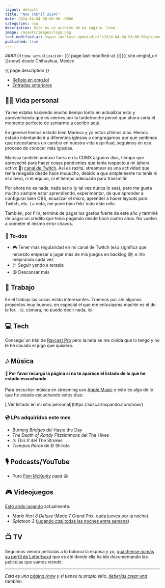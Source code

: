 ```yaml
---
layout: default
title: "Now (Abril 2024)"
date: 2024-04-04 08:00:00 -0600
categories: now
description: Este es un archivo de mi página `/now`.
image: /assets/images/logo.png
last-modified-at: <span id="last-updated-at">2024-04-04 08:00:00</span>
published: true
---
```


<div class="card last-updated my-3 text-center">
<div class="card-body rounded">
#### <code>Última actualización:</code> [{{ page.last-modified-at }}]({{ site.omglol_url }}/now) desde Chihuahua, México
</div>
</div>

<p class="text-center">{{ page.description }}</p>

<div class="text-center">
<ul class="list-inline">
<li class="list-inline-item">
<a class="btn btn-primary btn-sm" href="{{ site.omglol_url }}/now" rel="alternate">
<i class="fa-solid fa-heart"></i> Reflejo en omg.lol
</a>
</li>
<li class="list-inline-item">
<a class="btn btn-primary btn-sm" href="{{ site.url }}/category/now/">
<i class="fa-solid fa-list-ul"></i> Entradas anteriores
</a>
</li>
</ul>
</div>

## 👦🏻 Vida personal
Ya me estaba haciendo mucho tiempo tonto en actualizar esto y aprovechando que es viernes por la tarde/noche pensé que ahora sería el momento perfecto de sentarme a escribir aquí.

En general hemos estado bien Marissa y yo estos últimos días. Hemos estado intentando ir a diferentes iglesias a congregarnos por que sentimos que necesitamos un cambio en nuestra vida espiritual, seguimos en ese proceso de conocer más iglesias.

Marissa también anduvo fuera en la CDMX algunos días, tiempo que aproveché para hacer cosas pendientes que tenía respecto a mi (ahora activo 🥳) [canal de Twitch](https://mijo.url.lol/twitch). Así es razita, streamear es una actividad que tenía relegada desde hace muuucho, debido a que simplemente no tenía ni el dinero, ni el equipo, ni el tiempo adecuado para transmitir.

Por ahora no es nada, nada serio (y tal vez nunca lo sea), pero me gusta mucho siempre estar aprendiendo, experimentar, de que aprender a configurar bien OBS, ecualizar el micro, aprender a hacer layouts para Twitch, etc. La neta, me pone bien feliz todo este rollo.

También, por fiiin, terminé de pagar los gastos fuerte de este año y terminé de pagar un crédito que tenía pagando desde hace cuatro años. No vuelvo a cometer el mismo error chavos.

### 📝 To-dos
- 🎮 Tener más regularidad en mi canal de Twitch (eso significa que necesito empezar a jugar más de mis juegos en backlog 😅) e irlo mejorando cada vez
- 🩺 Seguir yendo a terapia
- 😪 Descansar más

## 💼 Trabajo
En el trabajo las cosas están interesantes. Traemos por ahí algunos proyectos muy buenos, en especial el que me entusiasma machín es el de la fer... 🤐, cámara, no puedo decir nada, lol.

## 💻 Tech
Conseguí un trial de [Raycast Pro](https://www.raycast.com/pro) pero la neta se me olvida que lo tengo y no le he sacado el jugo que quisiera.

## 🎶 Música
#### 🔄 Por favor recarga la página si no te aparece el listado de lo que he estado escuchando
Para escuchar música en streaming uso [Apple Music](https://music.apple.com/profile/luiscarlospando) y esto es algo de lo que he estado escuchando estos días:

<ul id="lastfm-top-artists"></ul>

<span class="omg-lol-now-page-element">
[<i class="fa-solid fa-up-right-from-square"></i> Ver listado en mi sitio personal](https://luiscarlospando.com/now/)
</span>

### 💿 LPs adquiridos este mes
- *Burning Bridges* del Haste the Day
- *The Death of Randy Fitzsimmons* del The Hives
- *Is This It* del The Strokes
- *Tiempos Raros* de El Shirota

## 🎙 Podcasts/YouTube
- Puro [Finn McKenty](https://www.youtube.com/@FinnMckentyPRMBA) papá 😆

## 🎮 Videojuegos
[Esto ando jugando](https://luiscarlospando.com/games) actualmente:

- *Mario Kart 8 Deluxe* ([Mode 7 Grand Prix](https://luiscarlospando.com/games/mario-kart/), cada jueves por la noche)
- *Splatoon 3* ([jugando *casi* todas las noches entre semana](https://luiscarlospando.com/games/splatoon/))

## 📺 TV
Seguimos viendo películas a lo baboso la esposa y yo, [guáchense nomás su perfil de Letterboxd](https://letterboxd.com/primitivegirl/films/diary/) que es ahí donde ella ha ido documentando las películas que vamos viendo.

---

*Esta es una [página /now](https://nownownow.com/about) y si tienes tu propio sitio, [deberías crear una](https://nownownow.com/about) también.*
